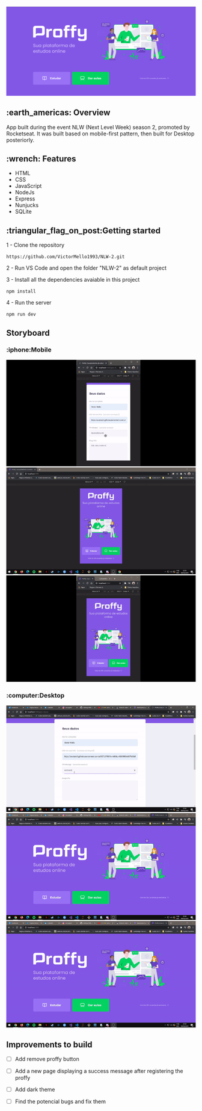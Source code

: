 ![](/public/images/Screenshot_1.png)

<h2>:earth_americas: Overview</h2>
<p>App built during the event NLW (Next Level Week) season 2, promoted by Rocketseat. It was built based on mobile-first pattern, then built for Desktop posteriorly.<p>

<h2>:wrench: Features</h2>
<ul>
  <li>HTML</li>
  <li>CSS</li>
  <li>JavaScript</li>
  <li>NodeJs</li>
  <li>Express</li>
  <li>Nunjucks</li>
  <li>SQLite</li>
</ul>  

<h2>:triangular_flag_on_post:Getting started</h2>

1 - Clone the repository
```
https://github.com/VictorMello1993/NLW-2.git
```
2 - Run VS Code and open the folder "NLW-2" as default project

3 - Install all the dependencies avaiable in this project
```
npm install
```
4 - Run the server
```
npm run dev
```

<h2>Storyboard</h2>
<h3>:iphone:Mobile</h3>

![](/public/images/proffyMobileGif1.gif)
![](/public/images/proffyMobileGif2.gif)
![](/public/images/proffyMobileGif3.gif)

<h3>:computer:Desktop</h3>

![](/public/images/proffyDesktop1.gif)
![](/public/images/proffyDesktop2.gif)
![](/public/images/proffyDesktop3.gif)

## Improvements to build
- [ ] Add remove proffy button
- [ ] Add a new page displaying a success message after registering the proffy
- [ ] Add dark theme 
- [ ] Find the potencial bugs and fix them





